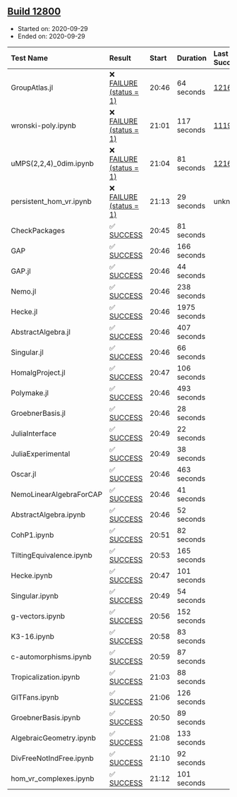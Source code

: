 ## [Build 12800](https://oscarci.mathematik.uni-kl.de/job/oscar/12800/)

* Started on: 2020-09-29
* Ended on: 2020-09-29

| Test Name    | Result | Start | Duration | Last Success | First Failure |
|:-------------|:-------|:------|:---------|:-------------|:--------------|
| GroupAtlas.jl | ❌ [FAILURE (status = 1)](https://oscarci.mathematik.uni-kl.de/job/oscar/12800/artifact/logs/build-12800/GroupAtlas.jl.log) | 20:46 | 64 seconds | [12167](https://oscarci.mathematik.uni-kl.de/job/oscar/12167/) | [12168](https://oscarci.mathematik.uni-kl.de/job/oscar/12168/) |
| wronski-poly.ipynb | ❌ [FAILURE (status = 1)](https://oscarci.mathematik.uni-kl.de/job/oscar/12800/artifact/logs/build-12800/wronski-poly.ipynb.log) | 21:01 | 117 seconds | [11192](https://oscarci.mathematik.uni-kl.de/job/oscar/11192/) | [11193](https://oscarci.mathematik.uni-kl.de/job/oscar/11193/) |
| uMPS(2,2,4)_0dim.ipynb | ❌ [FAILURE (status = 1)](https://oscarci.mathematik.uni-kl.de/job/oscar/12800/artifact/logs/build-12800/uMPS-2-2-4-_0dim.ipynb.log) | 21:04 | 81 seconds | [12167](https://oscarci.mathematik.uni-kl.de/job/oscar/12167/) | [12168](https://oscarci.mathematik.uni-kl.de/job/oscar/12168/) |
| persistent_hom_vr.ipynb | ❌ [FAILURE (status = 1)](https://oscarci.mathematik.uni-kl.de/job/oscar/12800/artifact/logs/build-12800/persistent_hom_vr.ipynb.log) | 21:13 | 29 seconds | unknown | unknown |
| CheckPackages | ✅ [SUCCESS](https://oscarci.mathematik.uni-kl.de/job/oscar/12800/artifact/logs/build-12800/CheckPackages.log) | 20:45 | 81 seconds |  |  |
| GAP | ✅ [SUCCESS](https://oscarci.mathematik.uni-kl.de/job/oscar/12800/artifact/logs/build-12800/GAP.log) | 20:46 | 166 seconds |  |  |
| GAP.jl | ✅ [SUCCESS](https://oscarci.mathematik.uni-kl.de/job/oscar/12800/artifact/logs/build-12800/GAP.jl.log) | 20:46 | 44 seconds |  |  |
| Nemo.jl | ✅ [SUCCESS](https://oscarci.mathematik.uni-kl.de/job/oscar/12800/artifact/logs/build-12800/Nemo.jl.log) | 20:46 | 238 seconds |  |  |
| Hecke.jl | ✅ [SUCCESS](https://oscarci.mathematik.uni-kl.de/job/oscar/12800/artifact/logs/build-12800/Hecke.jl.log) | 20:46 | 1975 seconds |  |  |
| AbstractAlgebra.jl | ✅ [SUCCESS](https://oscarci.mathematik.uni-kl.de/job/oscar/12800/artifact/logs/build-12800/AbstractAlgebra.jl.log) | 20:46 | 407 seconds |  |  |
| Singular.jl | ✅ [SUCCESS](https://oscarci.mathematik.uni-kl.de/job/oscar/12800/artifact/logs/build-12800/Singular.jl.log) | 20:46 | 66 seconds |  |  |
| HomalgProject.jl | ✅ [SUCCESS](https://oscarci.mathematik.uni-kl.de/job/oscar/12800/artifact/logs/build-12800/HomalgProject.jl.log) | 20:47 | 106 seconds |  |  |
| Polymake.jl | ✅ [SUCCESS](https://oscarci.mathematik.uni-kl.de/job/oscar/12800/artifact/logs/build-12800/Polymake.jl.log) | 20:46 | 493 seconds |  |  |
| GroebnerBasis.jl | ✅ [SUCCESS](https://oscarci.mathematik.uni-kl.de/job/oscar/12800/artifact/logs/build-12800/GroebnerBasis.jl.log) | 20:46 | 28 seconds |  |  |
| JuliaInterface | ✅ [SUCCESS](https://oscarci.mathematik.uni-kl.de/job/oscar/12800/artifact/logs/build-12800/JuliaInterface.log) | 20:49 | 22 seconds |  |  |
| JuliaExperimental | ✅ [SUCCESS](https://oscarci.mathematik.uni-kl.de/job/oscar/12800/artifact/logs/build-12800/JuliaExperimental.log) | 20:49 | 38 seconds |  |  |
| Oscar.jl | ✅ [SUCCESS](https://oscarci.mathematik.uni-kl.de/job/oscar/12800/artifact/logs/build-12800/Oscar.jl.log) | 20:46 | 463 seconds |  |  |
| NemoLinearAlgebraForCAP | ✅ [SUCCESS](https://oscarci.mathematik.uni-kl.de/job/oscar/12800/artifact/logs/build-12800/NemoLinearAlgebraForCAP.log) | 20:46 | 41 seconds |  |  |
| AbstractAlgebra.ipynb | ✅ [SUCCESS](https://oscarci.mathematik.uni-kl.de/job/oscar/12800/artifact/logs/build-12800/AbstractAlgebra.ipynb.log) | 20:46 | 52 seconds |  |  |
| CohP1.ipynb | ✅ [SUCCESS](https://oscarci.mathematik.uni-kl.de/job/oscar/12800/artifact/logs/build-12800/CohP1.ipynb.log) | 20:51 | 82 seconds |  |  |
| TiltingEquivalence.ipynb | ✅ [SUCCESS](https://oscarci.mathematik.uni-kl.de/job/oscar/12800/artifact/logs/build-12800/TiltingEquivalence.ipynb.log) | 20:53 | 165 seconds |  |  |
| Hecke.ipynb | ✅ [SUCCESS](https://oscarci.mathematik.uni-kl.de/job/oscar/12800/artifact/logs/build-12800/Hecke.ipynb.log) | 20:47 | 101 seconds |  |  |
| Singular.ipynb | ✅ [SUCCESS](https://oscarci.mathematik.uni-kl.de/job/oscar/12800/artifact/logs/build-12800/Singular.ipynb.log) | 20:49 | 54 seconds |  |  |
| g-vectors.ipynb | ✅ [SUCCESS](https://oscarci.mathematik.uni-kl.de/job/oscar/12800/artifact/logs/build-12800/g-vectors.ipynb.log) | 20:56 | 152 seconds |  |  |
| K3-16.ipynb | ✅ [SUCCESS](https://oscarci.mathematik.uni-kl.de/job/oscar/12800/artifact/logs/build-12800/K3-16.ipynb.log) | 20:58 | 83 seconds |  |  |
| c-automorphisms.ipynb | ✅ [SUCCESS](https://oscarci.mathematik.uni-kl.de/job/oscar/12800/artifact/logs/build-12800/c-automorphisms.ipynb.log) | 20:59 | 87 seconds |  |  |
| Tropicalization.ipynb | ✅ [SUCCESS](https://oscarci.mathematik.uni-kl.de/job/oscar/12800/artifact/logs/build-12800/Tropicalization.ipynb.log) | 21:03 | 88 seconds |  |  |
| GITFans.ipynb | ✅ [SUCCESS](https://oscarci.mathematik.uni-kl.de/job/oscar/12800/artifact/logs/build-12800/GITFans.ipynb.log) | 21:06 | 126 seconds |  |  |
| GroebnerBasis.ipynb | ✅ [SUCCESS](https://oscarci.mathematik.uni-kl.de/job/oscar/12800/artifact/logs/build-12800/GroebnerBasis.ipynb.log) | 20:50 | 89 seconds |  |  |
| AlgebraicGeometry.ipynb | ✅ [SUCCESS](https://oscarci.mathematik.uni-kl.de/job/oscar/12800/artifact/logs/build-12800/AlgebraicGeometry.ipynb.log) | 21:08 | 133 seconds |  |  |
| DivFreeNotIndFree.ipynb | ✅ [SUCCESS](https://oscarci.mathematik.uni-kl.de/job/oscar/12800/artifact/logs/build-12800/DivFreeNotIndFree.ipynb.log) | 21:10 | 92 seconds |  |  |
| hom_vr_complexes.ipynb | ✅ [SUCCESS](https://oscarci.mathematik.uni-kl.de/job/oscar/12800/artifact/logs/build-12800/hom_vr_complexes.ipynb.log) | 21:12 | 101 seconds |  |  |
